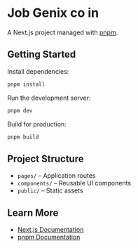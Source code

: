 # Job Genix co in

A Next.js project managed with [pnpm](https://pnpm.io/).

## Getting Started

Install dependencies:

```bash
pnpm install
```

Run the development server:

```bash
pnpm dev
```

Build for production:

```bash
pnpm build
```

## Project Structure

- `pages/` – Application routes
- `components/` – Reusable UI components
- `public/` – Static assets

## Learn More

- [Next.js Documentation](https://nextjs.org/docs)
- [pnpm Documentation](https://pnpm.io/)
